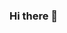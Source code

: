 ### Hi there 👋

<!--
**LouisHidalgo/LouisHidalgo** is a ✨ _special_ ✨ repository because its `README.md` (this file) appears on your GitHub profile.

Hello! My Name is Louis A Hidalgo II. 
I am currently aspiring programming student with Tech Elevator. 
I am currently working on learning the Tech Elevator Program which includes three different programming languages. 
I look forward to working with other programming students to complete projects and assignments. 
When I am not working or coding, I am hanging with friends, gaming, or volunteering at an animal shelter. 
Feel free to ask me anything you might want to know about me. The best way to reach me is via email or my student profile. 